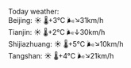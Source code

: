 Today weather:  
Beijing: ☀️ 🌡️+3°C 🌬️↘31km/h  
Tianjin: ☀️ 🌡️+2°C 🌬️↓30km/h  
Shijiazhuang: ☀️ 🌡️+5°C 🌬️↘10km/h  
Tangshan: ☀️ 🌡️+4°C 🌬️↘21km/h  
